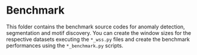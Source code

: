 # Benchmark
This folder contains the benchmark source codes for anomaly detection, segmentation and motif discovery. You can create the window sizes for the respective datasets executing the `*_wss.py` files and create the benchmark performances using the `*_benchmark.py` scripts.